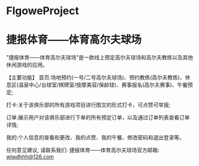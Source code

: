 # FlgoweProject
# 捷报体育——体育高尔夫球场

  "捷报体育——体育高尔夫球场"是一款线上预定高尔夫球场和高尔夫教练以及其他休闲游戏的应用。
  
  【主要功能】
  首页:场地预约(一号/二号高尔夫球场)、预约教练(高尔夫教练)、休息区(温泉中心/台球室/棋牌室/按摩美容/保龄球)、赛事报名(高尔夫赛事)、午餐预定;
  
  打卡:关于该俱乐部的所有游戏项目进行图文的形式打卡，可点赞可举报;
  
  订单:展示用户对该俱乐部进行下单的所有预定订单，以及通过订单列表查看订单详情;
  
  我的:个人信息的查看和更改、我的点赞、我的午餐、修改密码和退出登录等。
  
  任何意见建议, 请联系我们: 
  捷报体育——体育高尔夫球场官方邮箱: wlwdhhh@126.com
